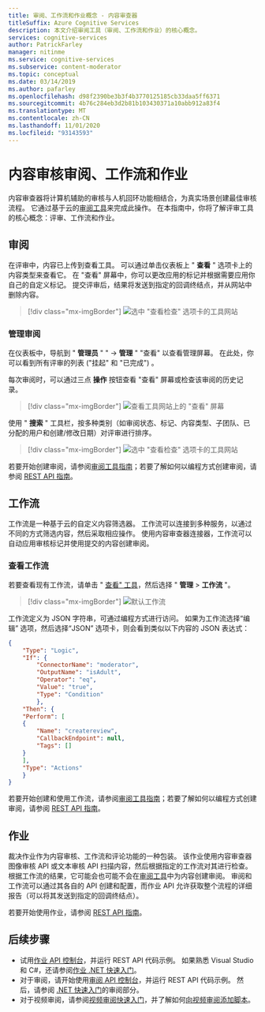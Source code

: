 ```yaml
---
title: 审阅、工作流和作业概念 - 内容审查器
titleSuffix: Azure Cognitive Services
description: 本文介绍审阅工具（审阅、工作流和作业）的核心概念。
services: cognitive-services
author: PatrickFarley
manager: nitinme
ms.service: cognitive-services
ms.subservice: content-moderator
ms.topic: conceptual
ms.date: 03/14/2019
ms.author: pafarley
ms.openlocfilehash: d98f2390be3b3f4b3770125185cb33daa5ff6371
ms.sourcegitcommit: 4b76c284eb3d2b81b103430371a10abb912a83f4
ms.translationtype: MT
ms.contentlocale: zh-CN
ms.lasthandoff: 11/01/2020
ms.locfileid: "93143593"
---
```

# <a name="content-moderation-reviews-workflows-and-jobs"></a>内容审核审阅、工作流和作业

内容审查器将计算机辅助的审核与人机回环功能相结合，为真实场景创建最佳审核流程。 它通过基于云的[审阅工具](https://contentmoderator.cognitive.microsoft.com)来完成此操作。 在本指南中，你将了解评审工具的核心概念：评审、工作流和作业。

## <a name="reviews"></a>审阅

在评审中，内容已上传到查看工具。 可以通过单击仪表板上 " **查看** " 选项卡上的内容类型来查看它。 在 "查看" 屏幕中，你可以更改应用的标记并根据需要应用你自己的自定义标记。 提交评审后，结果将发送到指定的回调终结点，并从网站中删除内容。

> [!div class="mx-imgBorder"]
> ![选中 "查看检查" 选项卡的工具网站](./Review-Tool-user-Guide/images/review-tab.png)

### <a name="manage-reviews"></a>管理审阅

在仪表板中，导航到 " **管理员** " "  ->  **管理** " "查看" 以查看管理屏幕。 在此处，你可以看到所有评审的列表 ("挂起" 和 "已完成") 。

每次审阅时，可以通过三点 **操作** 按钮查看 "查看" 屏幕或检查该审阅的历史记录。

> [!div class="mx-imgBorder"]
> ![查看工具网站上的 "查看" 屏幕](./Review-Tool-user-Guide/images/manage-reviews.png)

使用 " **搜索** " 工具栏，按多种类别（如审阅状态、标记、内容类型、子团队、已分配的用户和创建/修改日期）对评审进行排序。

> [!div class="mx-imgBorder"]
> ![选中 "查看检查" 选项卡的工具网站](./Review-Tool-user-Guide/images/review-search.png)

若要开始创建审阅，请参阅[审阅工具指南](./review-tool-user-guide/review-moderated-images.md)；若要了解如何以编程方式创建审阅，请参阅 [REST API 指南](./try-review-api-review.md)。

## <a name="workflows"></a>工作流

工作流是一种基于云的自定义内容筛选器。 工作流可以连接到多种服务，以通过不同的方式筛选内容，然后采取相应操作。 使用内容审查器连接器，工作流可以自动应用审核标记并使用提交的内容创建审阅。

### <a name="view-workflows"></a>查看工作流

若要查看现有工作流，请单击 " [查看" 工具](https://contentmoderator.cognitive.microsoft.com/)，然后选择 " **管理**  >  **工作流** "。

> [!div class="mx-imgBorder"]
> ![默认工作流](images/default-workflow-list.png)

工作流定义为 JSON 字符串，可通过编程方式进行访问。 如果为工作流选择“编辑”  选项，然后选择“JSON”  选项卡，则会看到类似以下内容的 JSON 表达式：

```json
{
    "Type": "Logic",
    "If": {
        "ConnectorName": "moderator",
        "OutputName": "isAdult",
        "Operator": "eq",
        "Value": "true",
        "Type": "Condition"
        },
    "Then": {
    "Perform": [
    {
        "Name": "createreview",
        "CallbackEndpoint": null,
        "Tags": []
    }
    ],
    "Type": "Actions"
    }
}
```

若要开始创建和使用工作流，请参阅[审阅工具指南](./review-tool-user-guide/workflows.md)；若要了解如何以编程方式创建审阅，请参阅 [REST API 指南](./try-review-api-workflow.md)。

## <a name="jobs"></a>作业

裁决作业作为内容审核、工作流和评论功能的一种包装。 该作业使用内容审查器图像审核 API 或文本审核 API 扫描内容，然后根据指定的工作流对其进行检查。 根据工作流的结果，它可能会也可能不会在[审阅工具](./review-tool-user-guide/human-in-the-loop.md)中为内容创建审阅。 审阅和工作流可以通过其各自的 API 创建和配置，而作业 API 允许获取整个流程的详细报告（可以将其发送到指定的回调终结点）。

若要开始使用作业，请参阅 [REST API 指南](./try-review-api-job.md)。

## <a name="next-steps"></a>后续步骤

* 试用[作业 API 控制台](try-review-api-job.md)，并运行 REST API 代码示例。 如果熟悉 Visual Studio 和 C#，还请参阅[作业 .NET 快速入门](moderation-jobs-quickstart-dotnet.md)。 
* 对于审阅，请开始使用[审阅 API 控制台](try-review-api-review.md)，并运行 REST API 代码示例。 然后，请参阅 [.NET 快速入门](./client-libraries.md?pivots=programming-language-csharp%253fpivots%253dprogramming-language-csharp)的审阅部分。
* 对于视频审阅，请参阅[视频审阅快速入门](video-reviews-quickstart-dotnet.md)，并了解如何[向视频审阅添加脚本](video-transcript-reviews-quickstart-dotnet.md)。